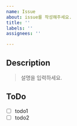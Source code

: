 ```yaml
---
name: Issue
about: issue를 작성해주세요.
title: ''
labels: ''
assignees: ''

---
```


## Description
> 설명을 입력하세요.

## ToDo
-[ ] todo1
-[ ] todo2
